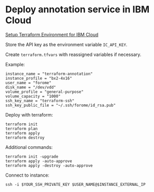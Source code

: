# Deploy annotation service in IBM Cloud

[Setup Terraform Environment for IBM Cloud](https://ibm.github.io/cloud-enterprise-examples/iac/setup-environment)

Store the API key as the environment variable `IC_API_KEY`.

Create `terraform.tfvars` with reassigned variables if necessary.

Example:
```
instance_name = "terraform-annotation"
instance_profile = "bx2-4x16"
user_name = "forome"
disk_name = "/dev/vdd"
volume_profile = "general-purpose"
volume_capacity = "1000"
ssh_key_name = "terraform-ssh"
ssh_key_public_file = "~/.ssh/forome/id_rsa.pub"
```

Deploy with terraform:
```
terraform init
terraform plan
terraform apply
terraform destroy
```

Additional commands:
```
terraform init -upgrade
terraform apply -auto-approve
terraform apply -destroy -auto-approve
```

Connect to instance:
```
ssh -i $YOUR_SSH_PRIVATE_KEY $USER_NAME@$INSTANCE_EXTERNAL_IP
```